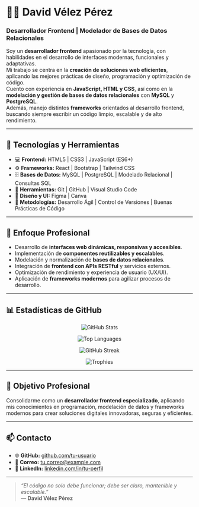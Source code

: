 # 👨‍💻 David Vélez Pérez

### Desarrollador Frontend | Modelador de Bases de Datos Relacionales  

Soy un **desarrollador frontend** apasionado por la tecnología, con habilidades en el desarrollo de interfaces modernas, funcionales y adaptativas.  
Mi trabajo se centra en la **creación de soluciones web eficientes**, aplicando las mejores prácticas de diseño, programación y optimización de código.  
Cuento con experiencia en **JavaScript, HTML y CSS**, así como en la **modelación y gestión de bases de datos relacionales** con **MySQL** y **PostgreSQL**.  
Además, manejo distintos **frameworks** orientados al desarrollo frontend, buscando siempre escribir un código limpio, escalable y de alto rendimiento.  

---

## 🚀 Tecnologías y Herramientas

- 💻 **Frontend:** HTML5 | CSS3 | JavaScript (ES6+)  
- ⚙️ **Frameworks:** React | Bootstrap | Tailwind CSS  
- 🗄️ **Bases de Datos:** MySQL | PostgreSQL | Modelado Relacional | Consultas SQL  
- 🧩 **Herramientas:** Git | GitHub | Visual Studio Code  
- 🎨 **Diseño y UI:** Figma | Canva  
- 🧠 **Metodologías:** Desarrollo Ágil | Control de Versiones | Buenas Prácticas de Código  

---

## 💼 Enfoque Profesional

- Desarrollo de **interfaces web dinámicas, responsivas y accesibles**.  
- Implementación de **componentes reutilizables y escalables**.  
- Modelación y normalización de **bases de datos relacionales**.  
- Integración de **frontend con APIs RESTful** y servicios externos.  
- Optimización de rendimiento y experiencia de usuario (UX/UI).  
- Aplicación de **frameworks modernos** para agilizar procesos de desarrollo.  

---

## 📊 Estadísticas de GitHub  

<div align="center">

![GitHub Stats](https://github-readme-stats.vercel.app/api?username=davidvlez&show_icons=true&theme=tokyonight&count_private=true)  

![Top Languages](https://github-readme-stats.vercel.app/api/top-langs/?username=davidvlez&layout=compact&theme=tokyonight)  

![GitHub Streak](https://streak-stats.demolab.com?user=davidvlez&theme=tokyonight&hide_border=false)  

![Trophies](https://github-profile-trophy.vercel.app/?username=davidvlez&theme=dracula&no-frame=true&margin-w=10)

</div>


---

## 🎯 Objetivo Profesional

Consolidarme como un **desarrollador frontend especializado**, aplicando mis conocimientos en programación, modelación de datos y frameworks modernos para crear soluciones digitales innovadoras, seguras y eficientes.

---

## 📫 Contacto

- 🌐 **GitHub:** [github.com/tu-usuario](https://github.com/tu-usuario)  
- 📧 **Correo:** tu.correo@example.com  
- 💼 **LinkedIn:** [linkedin.com/in/tu-perfil](https://linkedin.com/in/tu-perfil)  

---

> _“El código no solo debe funcionar; debe ser claro, mantenible y escalable.”_  
> — **David Vélez Pérez**
